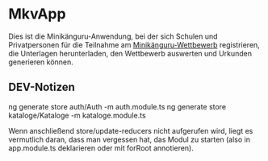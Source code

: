# MkvApp

Dies ist die Minikänguru-Anwendung, bei der sich Schulen und Privatpersonen für die Teilnahme am [Minikänguru-Wettbewerb](https://mathe-jung-alt.de/minikaenguru) registrieren, die Unterlagen herunterladen, den Wettbewerb auswerten und Urkunden generieren können.


## DEV-Notizen

ng generate store auth/Auth -m auth.module.ts
ng generate store kataloge/Kataloge -m kataloge.module.ts

Wenn anschließend store/update-reducers nicht aufgerufen wird, liegt es vermutlich daran, dass man vergessen hat, das
Modul zu starten (also in app.module.ts deklarieren oder mit forRoot annotieren).
